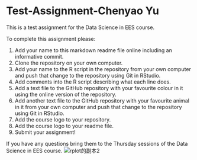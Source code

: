 # Test-Assignment-Chenyao Yu
This is a test assignment for the Data Science in EES course.

To complete this assignment please:

1. Add your name to this markdown readme file online including an informative commit.
2. Clone the repository on your own computer.
3. Add your name to the R script in the repository from your own computer and push that change to the repository using Git in RStudio.
4. Add comments into the R script describing what each line does.
5. Add a text file to the GitHub repository with your favourite colour in it using the online version of the repository.
6. Add another text file to the GitHub repository with your favourite animal in it from your own computer and push that change to the repository using Git in RStudio.
7. Add the course logo to your repository.
8. Add the course logo to your readme file.
9. Submit your assignment!

If you have any questions bring them to the Thursday sessions of the Data Science in EES course.
![rplot的副本2](https://github.com/EdDataScienceEES/test-assignment-ycy1012/assets/97912932/00556270-c3f8-4f8d-a594-f9c8a5634fc4)

